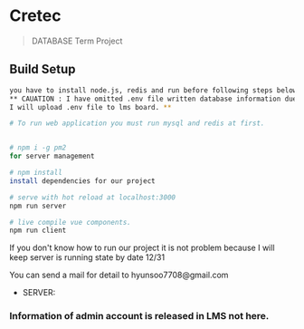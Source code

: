 # Cretec

> DATABASE Term Project

## Build Setup

``` bash
you have to install node.js, redis and run before following steps below.
** CAUATION : I have omitted .env file written database information due to security.
I will upload .env file to lms board. **

# To run web application you must run mysql and redis at first.


# npm i -g pm2
for server management

# npm install
install dependencies for our project

# serve with hot reload at localhost:3000
npm run server

# live compile vue components.
npm run client
```

<p>If you don't know how to run our project it is not problem because I will keep server is running state by date 12/31 </p>
<p>You can send a mail for detail to hyunsoo7708@gmail.com </p>

<ul>
  <li> SERVER: </li>
</ul>

<h3> Information of admin account is released in LMS not here. </h3>
